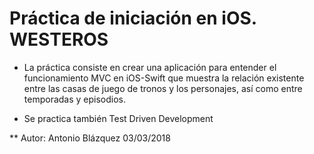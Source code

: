 # Práctica de iniciación en iOS. WESTEROS 

- La práctica consiste en crear una aplicación para entender el funcionamiento MVC en iOS-Swift que muestra la relación existente entre las casas de juego de tronos y los personajes, así como entre temporadas y episodios.

- Se practica también Test Driven Development 


** Autor: Antonio Blázquez 03/03/2018 
